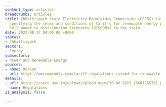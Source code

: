 ```yaml
---
content_type: articles
breadcrumbs: articles
title: Chhattisgarh State Electricity Regulatory Commission (CSERC) issues regulations
  specifying the terms and conditions of tariffs for renewable energy projects to
  sell power to distribution licensees (DISCOMs) in the state
date: 2022-08-17 04:00:00 +0000
states:
- Chhattisgarh
sectors:
- Energy
subsectors:
- Power and Renewable Energy
sources:
- name: Mercom
  url: https://mercomindia.com/tariff-regulations-issued-for-renewable-projects-selling-power-to-chhattisgarh-discoms/
details:
- url: https://cserc.gov.in/upload/upload_news/10-08-2022_16601265391.pdf
  name: Regulations
is_analysis: false

---
```

